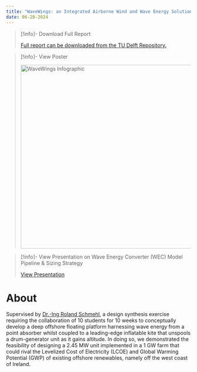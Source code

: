 ```yaml
--- 
title: "WaveWings: an Integrated Airborne Wind and Wave Energy Solution"
date: 06-28-2024
---
```

> [!info]- Download Full Report
>
> <a href="https://repository.tudelft.nl/record/uuid:0fa058b7-61b4-40fe-85f7-a686cf0c7425">Full report can be downloaded from the TU Delft Repository.</a>


> [!info]- View Poster
>
> <div style="display: flex; justify-content: center;"><img src="./images/05_WAVEWINGS_Poster.png" alt="WaveWings Infographic" width="500px"></div>

> [!info]- View Presentation on Wave Energy Converter (WEC) Model Pipeline & Sizing Strategy
>
> <a href="https://1drv.ms/b/s!Aln0D_AcoLlimbFcJ25Z6eICWw6fjQ?e=6VbkFf">View Presentation</a>

# About
Supervised by <a href="https://www.tudelft.nl/staff/r.schmehl/">Dr.-Ing Roland Schmehl</a>, a design synthesis exercise requiring the collaboration of 10 students for 10 weeks to conceptually develop a deep offshore floating platform harnessing wave energy from a point absorber whilst coupled to a leading-edge inflatable kite that unspools a drum-generator unit as it gains altitude. In doing so, we demonstrated the feasibility of designing a 2.45 MW unit implemented in a 1 GW farm that could rival the Levelized Cost of Electricity (LCOE) and Global Warming Potential (GWP) of existing offshore renewables, namely off the west coast of Ireland.